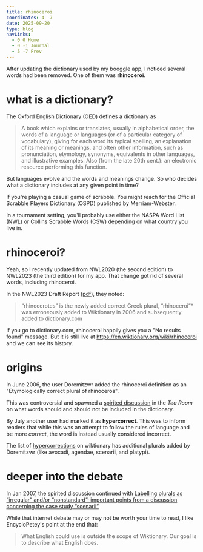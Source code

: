 ```yaml
---
title: rhinoceroi
coordinates: 4 -7
date: 2025-09-20
type: blog
navLinks:
  - 0 0 Home
  - 0 -1 Journal
  - 5 -7 Prev
---
```


After updating the dictionary used by my
<span class="link" data-x="0" data-y="-3">booggle</span> app, I noticed several
words had been removed. One of them was **rhinoceroi**.

# what is a dictionary?

The Oxford English Dictionary (OED) defines a dictionary as

> A book which explains or translates, usually in alphabetical order, the words
> of a language or languages (or of a particular category of vocabulary), giving
> for each word its typical spelling, an explanation of its meaning or meanings,
> and often other information, such as pronunciation, etymology, synonyms,
> equivalents in other languages, and illustrative examples. Also (from the late
> 20th cent.): an electronic resource performing this function.

But languages evolve and the words and meanings change. So who decides what a
dictionary includes at any given point in time?

If you're playing a casual game of scrabble. You might reach for the Official
Scrabble Players Dictionary (OSPD) published by Merriam-Webster.

In a tournament setting, you'll probably use either the NASPA Word List (NWL) or
Collins Scrabble Words (CSW) depending on what country you live in.

# rhinoceroi?

Yeah, so I recently updated from NWL2020 (the second edition) to NWL2023 (the
third edition) for my app. That change got rid of several words, including
rhinoceroi.

In the NWL2023 Draft Report
([pdf](https://scrabbleplayers.org/words/nwl2023/NWL2023-draft-report.pdf)),
they noted:

> “rhinocerotes” is the newly added correct Greek plural, “rhinoceroi”* was
> erroneously added to Wiktionary in 2006 and subsequently added to
> dictionary.com

If you go to dictionary.com, rhinoceroi happily gives you a "No results found"
message. But it is still live at https://en.wiktionary.org/wiki/rhinoceroi and
we can see its history.

# origins

In June 2006, the user Doremítzwr added the rhinoceroi definition as an
"Etymologically correct plural of rhinoceros".

This was controversial and spawned a
[spirited discussion](https://en.m.wiktionary.org/wiki/Wiktionary:Tea_room/2006#h-rhinoceros_-_plural_forms-June_2006-2006-06-30T14:09:00.000Z)
in the _Tea Room_ on what words should and should not be included in the
dictionary.

By July another user had marked it as **hypercorrect**. This was to inform
readers that while this was an attempt to follow the rules of language and be
more _correct_, the word is instead usually considered incorrect.

The list of
[hypercorrections](https://en.wiktionary.org/wiki/Category:English_hypercorrections)
on wiktionary has additional plurals added by Doremítzwr (like avocadi, agendae,
scenarii, and platypi).

# deeper into the debate

In Jan 2007, the spirited discussion continued with
[Labelling plurals as “irregular” and/or “nonstandard”: important points from a discussion concerning the case study “scenarii”](https://en.m.wiktionary.org/wiki/Category_talk:English_nouns_with_irregular_plurals")

While that internet debate may or may not be worth your time to read, I like
EncycloPetey's point at the end that:

> What English could use is outside the scope of Wiktionary. Our goal is to
> describe what English does.

